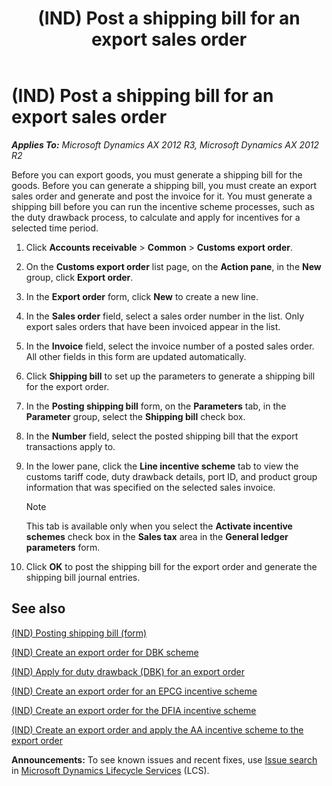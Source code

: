 ﻿---
title: (IND) Post a shipping bill for an export sales order
TOCTitle: (IND) Post a shipping bill for an export sales order
ms:assetid: 0b64888e-f6f6-4afa-ad7a-97dc4c70eac8
ms:mtpsurl: https://technet.microsoft.com/en-us/library/JJ664470(v=AX.60)
ms:contentKeyID: 49385549
ms.date: 04/18/2014
mtps_version: v=AX.60
f1_keywords:
- (IND)
- india
- DBK scheme
- DFIA scheme
- EPCG scheme
- export order
- shipping bill
---

# (IND) Post a shipping bill for an export sales order 


_**Applies To:** Microsoft Dynamics AX 2012 R3, Microsoft Dynamics AX 2012 R2_

Before you can export goods, you must generate a shipping bill for the goods. Before you can generate a shipping bill, you must create an export sales order and generate and post the invoice for it. You must generate a shipping bill before you can run the incentive scheme processes, such as the duty drawback process, to calculate and apply for incentives for a selected time period.

1.  Click **Accounts receivable** \> **Common** \> **Customs export order**.

2.  On the **Customs export order** list page, on the **Action pane**, in the **New** group, click **Export order**.

3.  In the **Export order** form, click **New** to create a new line.

4.  In the **Sales order** field, select a sales order number in the list. Only export sales orders that have been invoiced appear in the list.

5.  In the **Invoice** field, select the invoice number of a posted sales order. All other fields in this form are updated automatically.

6.  Click **Shipping bill** to set up the parameters to generate a shipping bill for the export order.

7.  In the **Posting shipping bill** form, on the **Parameters** tab, in the **Parameter** group, select the **Shipping bill** check box.

8.  In the **Number** field, select the posted shipping bill that the export transactions apply to.

9.  In the lower pane, click the **Line incentive scheme** tab to view the customs tariff code, duty drawback details, port ID, and product group information that was specified on the selected sales invoice.
    

    > [!NOTE]
    > <P>This tab is available only when you select the <STRONG>Activate incentive schemes</STRONG> check box in the <STRONG>Sales tax</STRONG> area in the <STRONG>General ledger parameters</STRONG> form.</P>



10. Click **OK** to post the shipping bill for the export order and generate the shipping bill journal entries.

## See also

[(IND) Posting shipping bill (form)](https://technet.microsoft.com/en-us/library/jj664918\(v=ax.60\))

[(IND) Create an export order for DBK scheme](ind-create-an-export-order-for-dbk-scheme.md)

[(IND) Apply for duty drawback (DBK) for an export order](ind-apply-for-duty-drawback-dbk-for-an-export-order.md)

[(IND) Create an export order for an EPCG incentive scheme](ind-create-an-export-order-for-an-epcg-incentive-scheme.md)

[(IND) Create an export order for the DFIA incentive scheme](ind-create-an-export-order-for-the-dfia-incentive-scheme.md)

[(IND) Create an export order and apply the AA incentive scheme to the export order](ind-create-an-export-order-and-apply-the-aa-incentive-scheme-to-the-export-order.md)

  
**Announcements:** To see known issues and recent fixes, use [Issue search](http://go.microsoft.com/fwlink/?linkid=389258) in [Microsoft Dynamics Lifecycle Services](http://go.microsoft.com/fwlink/?linkid=306505) (LCS).

